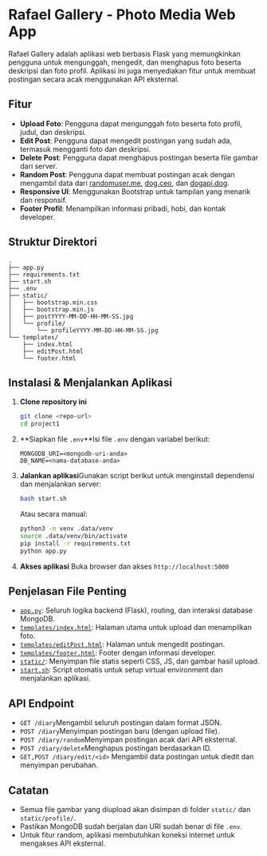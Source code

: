# Rafael Gallery - Photo Media Web App

Rafael Gallery adalah aplikasi web berbasis Flask yang memungkinkan pengguna untuk mengunggah, mengedit, dan menghapus foto beserta deskripsi dan foto profil. Aplikasi ini juga menyediakan fitur untuk membuat postingan secara acak menggunakan API eksternal.

## Fitur

- **Upload Foto**: Pengguna dapat mengunggah foto beserta foto profil, judul, dan deskripsi.
- **Edit Post**: Pengguna dapat mengedit postingan yang sudah ada, termasuk mengganti foto dan deskripsi.
- **Delete Post**: Pengguna dapat menghapus postingan beserta file gambar dari server.
- **Random Post**: Pengguna dapat membuat postingan acak dengan mengambil data dari [randomuser.me](https://randomuser.me), [dog.ceo](https://dog.ceo), dan [dogapi.dog](https://dogapi.dog).
- **Responsive UI**: Menggunakan Bootstrap untuk tampilan yang menarik dan responsif.
- **Footer Profil**: Menampilkan informasi pribadi, hobi, dan kontak developer.

## Struktur Direktori

```
.
├── app.py
├── requirements.txt
├── start.sh
├── .env
├── static/
│   ├── bootstrap.min.css
│   ├── bootstrap.min.js
│   ├── postYYYY-MM-DD-HH-MM-SS.jpg
│   └── profile/
│       └── profileYYYY-MM-DD-HH-MM-SS.jpg
└── templates/
    ├── index.html
    ├── editPost.html
    └── footer.html
```

## Instalasi & Menjalankan Aplikasi

1. **Clone repository ini**

   ```sh
   git clone <repo-url>
   cd project1
   ```
2. **Siapkan file `.env`**Isi file `.env` dengan variabel berikut:

   ```
   MONGODB_URI=<mongodb-uri-anda>
   DB_NAME=<nama-database-anda>
   ```
3. **Jalankan aplikasi**Gunakan script berikut untuk menginstall dependensi dan menjalankan server:

   ```sh
   bash start.sh
   ```

   Atau secara manual:

   ```sh
   python3 -m venv .data/venv
   source .data/venv/bin/activate
   pip install -r requirements.txt
   python app.py
   ```
4. **Akses aplikasi**
   Buka browser dan akses `http://localhost:5000`

## Penjelasan File Penting

- [`app.py`](app.py): Seluruh logika backend (Flask), routing, dan interaksi database MongoDB.
- [`templates/index.html`](templates/index.html): Halaman utama untuk upload dan menampilkan foto.
- [`templates/editPost.html`](templates/editPost.html): Halaman untuk mengedit postingan.
- [`templates/footer.html`](templates/footer.html): Footer dengan informasi developer.
- [`static/`](static/): Menyimpan file statis seperti CSS, JS, dan gambar hasil upload.
- [`start.sh`](start.sh): Script otomatis untuk setup virtual environment dan menjalankan aplikasi.

## API Endpoint

- `GET /diary`Mengambil seluruh postingan dalam format JSON.
- `POST /diary`Menyimpan postingan baru (dengan upload file).
- `POST /diary/random`Menyimpan postingan acak dari API eksternal.
- `POST /diary/delete`Menghapus postingan berdasarkan ID.
- `GET,POST /diary/edit/<id>`
  Mengambil data postingan untuk diedit dan menyimpan perubahan.

## Catatan

- Semua file gambar yang diupload akan disimpan di folder `static/` dan `static/profile/`.
- Pastikan MongoDB sudah berjalan dan URI sudah benar di file `.env`.
- Untuk fitur random, aplikasi membutuhkan koneksi internet untuk mengakses API eksternal.
